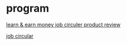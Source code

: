 # program

<a href="https://learnnes.com/">learn & earn money job circuler product review</a>

<a href="https://learnnes.com/category/job-circular/">job circular
</a>
